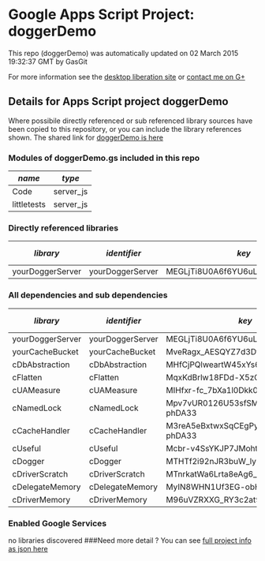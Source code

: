 # Google Apps Script Project: doggerDemo
This repo (doggerDemo) was automatically updated on 02 March 2015 19:32:37 GMT by GasGit

For more information see the [desktop liberation site](http://ramblings.mcpher.com/Home/excelquirks/drivesdk/gettinggithubready "desktop liberation") or [contact me on G+](https://plus.google.com/+BruceMcpherson "Bruce McPherson - GDE")
## Details for Apps Script project doggerDemo
Where possibile directly referenced or sub referenced library sources have been copied to this repository, or you can include the library references shown. 
The shared link for [doggerDemo is here](https://script.google.com/d/1WGyHrN26yoKR1c1CO0WNMJOqcSqoApSfhzLkvTsTly-NwT2NeVyW-LbT/edit?usp=sharing "open in the GAS IDE")

### Modules of doggerDemo.gs included in this repo
*name*|*type*
--- | --- 
Code| server_js
littletests| server_js
### Directly referenced libraries
*library*|*identifier*|*key*|*version*|*dev mode*|*source*|
--- | --- | --- | --- | --- | --- 
yourDoggerServer| yourDoggerServer|MEGLjTi8U0A6f6YU6uLgWiyz3TLx7pV4j|19|no|[here](libraries/yourDoggerServer "library source")
### All dependencies and sub dependencies
*library*|*identifier*|*key*|*version*|*dev mode*|*source*|
--- | --- | --- | --- | --- | --- 
yourDoggerServer| yourDoggerServer|MEGLjTi8U0A6f6YU6uLgWiyz3TLx7pV4j|19|no|[here](libraries/yourDoggerServer "library source")
yourCacheBucket| yourCacheBucket|MveRagx_AESQYZ7d3DtGFtiz3TLx7pV4j|1|no|[here](libraries/yourCacheBucket "library source")
cDbAbstraction| cDbAbstraction|MHfCjPQlweartW45xYs6hFai_d-phDA33|37|no|[here](libraries/cDbAbstraction "library source")
cFlatten| cFlatten|MqxKdBrlw18FDd-X5zQLd7yz3TLx7pV4j|8|no|[here](libraries/cFlatten "library source")
cUAMeasure| cUAMeasure|MIHfxr-fc_7bXa1l0Dkk0oqi_d-phDA33|6|no|[here](libraries/cUAMeasure "library source")
cNamedLock| cNamedLock|Mpv7vUR0126U53sfSMXsAPai_d-phDA33|12|no|[here](libraries/cNamedLock "library source")
cCacheHandler| cCacheHandler|M3reA5eBxtwxSqCEgPywb9ai_d-phDA33|13|no|[here](libraries/cCacheHandler "library source")
cUseful| cUseful|Mcbr-v4SsYKJP7JMohttAZyz3TLx7pV4j|23|no|[here](libraries/cUseful "library source")
cDogger| cDogger|MTHTf2i92nJR3buW_ly6xpqi_d-phDA33|11|no|[here](libraries/cDogger "library source")
cDriverScratch| cDriverScratch|MTnrkatWa6Lrta8eAg6_H0qi_d-phDA33|10|no|[here](libraries/cDriverScratch "library source")
cDelegateMemory| cDelegateMemory|MyIN8WHN1Uf3EG-obHsjrAyz3TLx7pV4j|10|no|[here](libraries/cDelegateMemory "library source")
cDriverMemory| cDriverMemory|M96uVZRXXG_RY3c2at9V6tSz3TLx7pV4j|10|no|[here](libraries/cDriverMemory "library source")
### Enabled Google Services
no libraries discovered
###Need more detail ?
You can see [full project info as json here](info.json)
